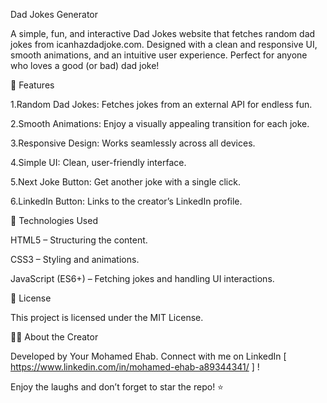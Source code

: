 Dad Jokes Generator


A simple, fun, and interactive Dad Jokes website that fetches random dad jokes from icanhazdadjoke.com. Designed with a clean and responsive UI, smooth animations, and an intuitive user experience. Perfect for anyone who 
loves a good (or bad) dad joke!


🚀 Features

1.Random Dad Jokes: Fetches jokes from an external API for endless fun.

2.Smooth Animations: Enjoy a visually appealing transition for each joke.

3.Responsive Design: Works seamlessly across all devices.

4.Simple UI: Clean, user-friendly interface.

5.Next Joke Button: Get another joke with a single click.

6.LinkedIn Button: Links to the creator’s LinkedIn profile.





🎨 Technologies Used

HTML5 – Structuring the content.

CSS3 – Styling and animations.

JavaScript (ES6+) – Fetching jokes and handling UI interactions.



📄 License

This project is licensed under the MIT License.



👨‍💻 About the Creator

Developed by Your Mohamed Ehab. Connect with me on LinkedIn [ https://www.linkedin.com/in/mohamed-ehab-a89344341/ ] !


Enjoy the laughs and don’t forget to star the repo! ⭐
